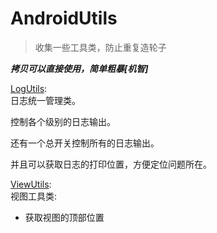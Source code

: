 # AndroidUtils
>收集一些工具类，防止重复造轮子

***拷贝可以直接使用，简单粗暴[机智]***

[LogUtils](./app/src/main/java/com/nesger/androidutils/LogUtils.java):  
日志统一管理类。  

控制各个级别的日志输出。  

还有一个总开关控制所有的日志输出。  

并且可以获取日志的打印位置，方便定位问题所在。  

[ViewUtils](./app/src/main/java/com/nesger/androidutils/ViewUtils.java):  
视图工具类:  

- 获取视图的顶部位置
